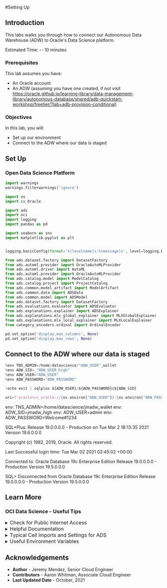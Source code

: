 #Setting Up

## Introduction

This labs walks you through how to connect our Autonomous Data Warehouse (ADW) to Oracle's Data Science platform.

Estimated Time: -- 10 minutes 

### Prerequisites

This lab assumes you have:
* An Oracle account
* An ADW (assuming you have one created, if not visit https://oracle.github.io/learning-library/data-management-library/autonomous-database/shared/adb-quickstart-workshop/freetier/?lab=adb-provision-conditional)

### Objectives

In this lab, you will:
* Set up our environment 
* Connect to the ADW where our data is staged

## Set Up

### Open Data Science Platform

```python
import warnings
warnings.filterwarnings('ignore')

import os
import cx_Oracle

import ads
import oci
import logging
import pandas as pd

import seaborn as sns
import matplotlib.pyplot as plt


logging.basicConfig(format='%(levelname)s:%(message)s', level=logging.ERROR)

from ads.dataset.factory import DatasetFactory
from ads.automl.provider import OracleAutoMLProvider
from ads.automl.driver import AutoML
from ads.automl.provider import OracleAutoMLProvider
from ads.catalog.model import ModelCatalog
from ads.catalog.project import ProjectCatalog
from ads.common.model_artifact import ModelArtifact
from ads.common.data import ADSData
from ads.common.model import ADSModel
from ads.dataset.factory import DatasetFactory
from ads.evaluations.evaluator import ADSEvaluator
from ads.explanations.explainer import ADSExplainer
from ads.explanations.mlx_global_explainer import MLXGlobalExplainer
from ads.explanations.mlx_local_explainer import MLXLocalExplainer
from category_encoders.ordinal import OrdinalEncoder
```

```python
pd.set_option('display.max_columns', None)
pd.set_option('display.max_rows', None)
```

## Connect to the ADW where our data is staged

```python
%env TNS_ADMIN=/home/datascience/"ADW_USER"_wallet
%env ADW_SID=_"ADW_USER_high"
%env ADW_USER="ADW_USER"
%env ADW_PASSWORD="ADW_PASSWORD"

!echo exit | sqlplus ${ADW_USER}/${ADW_PASSWORD}@${ADW_SID}

uri=f'oracle+cx_oracle://{os.environ["ADW_USER"]}:{os.environ["ADW_PASSWORD"]}@{os.environ["ADW_SID"]}'
```

env: TNS_ADMIN=/home/datascience/jmadw_wallet
env: ADW_SID=jmadw_high
env: ADW_USER=admin
env: ADW_PASSWORD=Welcome#1234

SQL*Plus: Release 19.0.0.0.0 - Production on Tue Mar 2 18:13:35 2021
Version 19.6.0.0.0

Copyright (c) 1982, 2019, Oracle.  All rights reserved.

Last Successful login time: Tue Mar 02 2021 02:45:02 +00:00

Connected to:
Oracle Database 19c Enterprise Edition Release 19.0.0.0.0 - Production
Version 19.5.0.0.0

SQL> Disconnected from Oracle Database 19c Enterprise Edition Release 19.0.0.0.0 - Production
Version 19.5.0.0.0

## Learn More

### OCI Data Science - Useful Tips
<details>
<summary><font size="3">Check for Public Internet Access</font></summary>

```python
import requests
response = requests.get("https://oracle.com")
assert response.status_code==200, "Internet connection failed"
```
</details>
<details>
<summary><font size="3">Helpful Documentation </font></summary>
<ul><li><a href="https://docs.cloud.oracle.com/en-us/iaas/data-science/using/data-science.htm">Data Science Service Documentation</a></li>
<li><a href="https://docs.cloud.oracle.com/iaas/tools/ads-sdk/latest/index.html">ADS documentation</a></li>
</ul>
</details>
<details>
<summary><font size="3">Typical Cell Imports and Settings for ADS</font></summary>

```python
%load_ext autoreload
%autoreload 2
%matplotlib inline

import warnings
warnings.filterwarnings('ignore')

import logging
logging.basicConfig(format='%(levelname)s:%(message)s', level=logging.ERROR)

import ads
from ads.dataset.factory import DatasetFactory
from ads.automl.provider import OracleAutoMLProvider
from ads.automl.driver import AutoML
from ads.evaluations.evaluator import ADSEvaluator
from ads.common.data import ADSData
from ads.explanations.explainer import ADSExplainer
from ads.explanations.mlx_global_explainer import MLXGlobalExplainer
from ads.explanations.mlx_local_explainer import MLXLocalExplainer
from ads.catalog.model import ModelCatalog
from ads.common.model_artifact import ModelArtifact
```
</details>
<details>
<summary><font size="3">Useful Environment Variables</font></summary>

```python
import os
print(os.environ["NB_SESSION_COMPARTMENT_OCID"])
print(os.environ["PROJECT_OCID"])
print(os.environ["USER_OCID"])
print(os.environ["TENANCY_OCID"])
print(os.environ["NB_REGION"])
```
</details>

## Acknowledgements
* **Author** - Jeremy Mendez, Senior Cloud Engineer
* **Contributors** - Aaron Whitman, Associate Cloud Engineer 
* **Last Updated Date** - October, 2021
